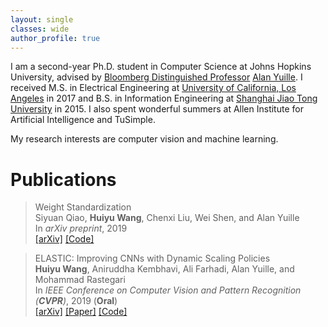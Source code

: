 ```yaml
---
layout: single
classes: wide
author_profile: true
---
```


I am a second-year Ph.D. student in Computer Science at Johns Hopkins University, advised by [Bloomberg Distinguished Professor](https://en.wikipedia.org/wiki/Bloomberg_Distinguished_Professorships) [Alan Yuille](https://cs.jhu.edu/~ayuille/). I received M.S. in Electrical Engineering at [University of California, Los Angeles](http://www.ucla.edu/) in 2017 and B.S. in Information Engineering at [Shanghai Jiao Tong University](https://www.sjtu.edu.cn/) in 2015. I also spent wonderful summers at Allen Institute for Artificial Intelligence and TuSimple.

My research interests are computer vision and machine learning.

# Publications

> Weight Standardization  
> Siyuan Qiao, **Huiyu Wang**, Chenxi Liu, Wei Shen, and Alan Yuille  
> In *arXiv preprint*, 2019  
> [[arXiv]](https://arxiv.org/abs/1903.10520) [[Code]](https://github.com/joe-siyuan-qiao/WeightStandardization)

> ELASTIC: Improving CNNs with Dynamic Scaling Policies  
> **Huiyu Wang**, Aniruddha Kembhavi, Ali Farhadi, Alan Yuille, and Mohammad Rastegari  
> In *IEEE Conference on Computer Vision and Pattern Recognition (**CVPR**)*, 2019 (**Oral**)  
> [[arXiv]](https://arxiv.org/abs/1812.05262) [[Paper]](https://cs.jhu.edu/~alanlab/Pubs19/wang2019elastic.pdf) [[Code]](https://github.com/allenai/elastic)
